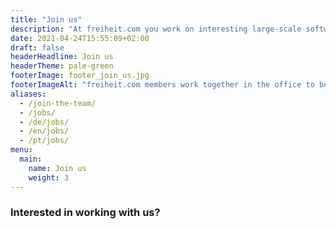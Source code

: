 ```yaml
---
title: "Join us"
description: "At freiheit.com you work on interesting large-scale software projects. With the opportunity to own it from idea to implementation and operations."
date: 2021-04-24T15:55:09+02:00
draft: false
headerHeadline: Join us
headerTheme: pale-green
footerImage: footer_join_us.jpg
footerImageAlt: "freiheit.com members work together in the office to be more efficient and collaborative."
aliases:
  - /join-the-team/
  - /jobs/
  - /de/jobs/
  - /en/jobs/
  - /pt/jobs/
menu:
  main:
    name: Join us
    weight: 3
---
```


### Interested in working with us?

